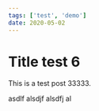 ```yaml
---
tags: ['test', 'demo']
date: 2020-05-02
---
```


# Title test 6

This is a test post 33333.

asdlf alsdjf alsdfj al
